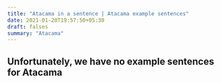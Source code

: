 ```yaml
---
title: "Atacama in a sentence | Atacama example sentences"
date: 2021-01-20T19:57:50+05:30
draft: falses
summary: "Atacama"
---
```

## Unfortunately, we have no example sentences for Atacama                 
